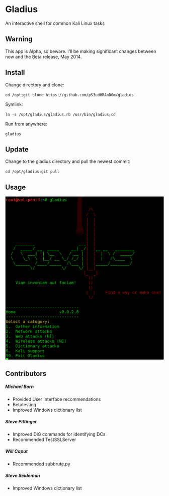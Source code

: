 # Gladius
An interactive shell for common Kali Linux tasks

## Warning
This app is Alpha, so beware. I'll be making significant changes between now and the Beta release, May 2014.

## Install
Change directory and clone:

`cd /opt;git clone https://github.com/pS3ud0RAnD0m/gladius`


Symlink:

`ln -s /opt/gladius/gladius.rb /usr/bin/gladius;cd`


Run from anywhere:

`gladius`

## Update
Change to the gladius directory and pull the newest commit:

`cd /opt/gladius;git pull`

## Usage
![Alt text](doc/images/usage.png "Start Gladius")

## Contributors
##### Michael Born
* Provided User Interface recommendations
* Betatesting
* Improved Windows dictionary list

##### Steve Pittinger
* Improved DiG commands for identifying DCs
* Recommended TestSSLServer

##### Will Caput
* Recommended subbrute.py

##### Steve Seideman
* Improved Windows dictionary list






